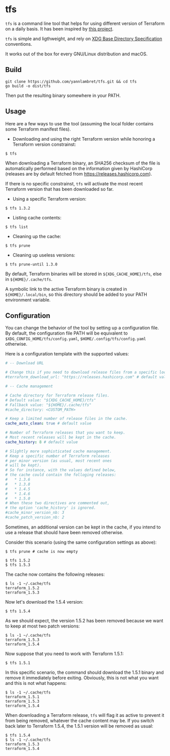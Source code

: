 # tfs

`tfs` is a command line tool that helps for using different version of Terraform
on a daily basis. It has been inspired by [this project](https://github.com/warrensbox/terraform-switcher).

`tfs` is simple and ligthweight, and rely on [XDG Base Directory Specification](https://specifications.freedesktop.org/basedir-spec/basedir-spec-latest.html)
conventions.

It works out of the box for every GNU/Linux distribution and macOS.

## Build

```text
git clone https://github.com/yannlambret/tfs.git && cd tfs
go build -o dist/tfs
```

Then put the resulting binary somewhere in your PATH.

## Usage

Here are a few ways to use the tool (assuming the local folder contains some
Terraform manifest files).

* Downloading and using the right Terraform version while honoring a Terraform
version constrainst:

```
$ tfs
```

When downloading a Terraform binary, an SHA256 checksum of the file is
automatically performed based on the information given by HashiCorp
(releases are by default fetched from https://releases.hashicorp.com).

If there is no specific constrainst, `tfs` will activate the most recent
Terraform version that has been downloaded so far.

* Using a specific Terraform version:

```
$ tfs 1.3.2
```

* Listing cache contents:

```
$ tfs list
```

* Cleaning up the cache:

```
$ tfs prune
```

* Cleaning up useless versions:

```
$ tfs prune-until 1.3.0
```

By default, Terraform binaries will be stored in `${XDG_CACHE_HOME}/tfs`, else in
`${HOME}/.cache/tfs`.

A symbolic link to the active Terraform binary is created in `${HOME}/.local/bin`,
so this directory should be added to your PATH environment variable.

## Configuration

You can change the behavior of the tool by setting up a configuration file.
By default, the configuration file PATH will be equivalent to
`$XDG_CONFIG_HOME/tfs/config.yaml`, `$HOME/.config/tfs/config.yaml` otherwise.

Here is a configuration template with the supported values:

```yaml
# -- Download URL

# Change this if you need to download release files from a specific location.
#terraform_download_url: "https://releases.hashicorp.com" # default value

# -- Cache management

# Cache directory for Terraform release files.
# Default value: "${XDG_CACHE_HOME}/tfs"
# Fallback value: "${HOME}/.cache/tfs"
#cache_directory: <CUSTOM_PATH>

# Keep a limited number of release files in the cache.
cache_auto_clean: true # default value

# Number of Terraform releases that you want to keep.
# Most recent releases will be kept in the cache.
cache_history: 8 # default value

# Slightly more sophisticated cache management.
# Keep a specific number of Terraform releases
# per minor version (as usual, most recent ones
# will be kept).
# So for instance, with the values defined below,
# the cache could contain the folloging releases:
#   * 1.3.6
#   * 1.3.8
#   * 1.4.5
#   * 1.4.6
#   * 1.5.0
# When these two directives are commented out,
# the option 'cache_history' is ignored.
#cache_minor_version_nb: 3
#cache_patch_version_nb: 2
```

Sometimes, an additional version can be kept in the cache, if you intend to use
a release that should have been removed otherwise.

Consider this scenario (using the same configuration settings as above):

```
$ tfs prune # cache is now empty
```

```
$ tfs 1.5.2
$ tfs 1.5.3
```

The cache now contains the following releases:

```
$ ls -1 ~/.cache/tfs
terraform_1.5.2
terraform_1.5.3
```

Now let's download the 1.5.4 version:

```
$ tfs 1.5.4
```

As we should expect, the version 1.5.2 has been removed because we want to keep
at most two patch versions:

```
$ ls -1 ~/.cache/tfs
terraform_1.5.3
terraform_1.5.4
```

Now suppose that you need to work with Terraform 1.5.1:

```
$ tfs 1.5.1
```

In this specific scenario, the command should download the 1.5.1 binary and
remove it immediately before exiting. Obviously, this is not what you want
and this is not what happens:

```
$ ls -1 ~/.cache/tfs
terraform_1.5.1
terraform_1.5.3
terraform_1.5.4
```

When downloading a Terraform release, `tfs` will flag it as active to prevent
it from being removed, whatever the cache content may be. If you switch back
later to Terraform 1.5.4, the 1.5.1 version will be removed as usual:

```
$ tfs 1.5.4
$ ls -1 ~/.cache/tfs
terraform_1.5.3
terraform_1.5.4
```